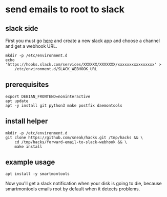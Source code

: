 # send emails to root to slack

## slack side

First you must go [here](https://api.slack.com/incoming-webhooks) and create
a new slack app and choose a channel and get a webhook URL.

```
mkdir -p /etc/environment.d
echo 'https://hooks.slack.com/services/XXXXXX/XXXXXXX/xxxxxxxxxxxxxxxx' >
    /etc/environment.d/SLACK_WEBHOOK_URL
```

## prerequisites

```
export DEBIAN_FRONTEND=noninteractive
apt update
apt -y install git python3 make postfix daemontools
```

## install helper

```
mkdir -p /etc/environment.d
git clone https://github.com/sneak/hacks.git /tmp/hacks && \
    cd /tmp/hacks/forward-email-to-slack-webhook && \
    make install
```

## example usage

`apt install -y smartmontools`

Now you'll get a slack notification when your disk is going to die, because
smartmontools emails root by default when it detects problems.
